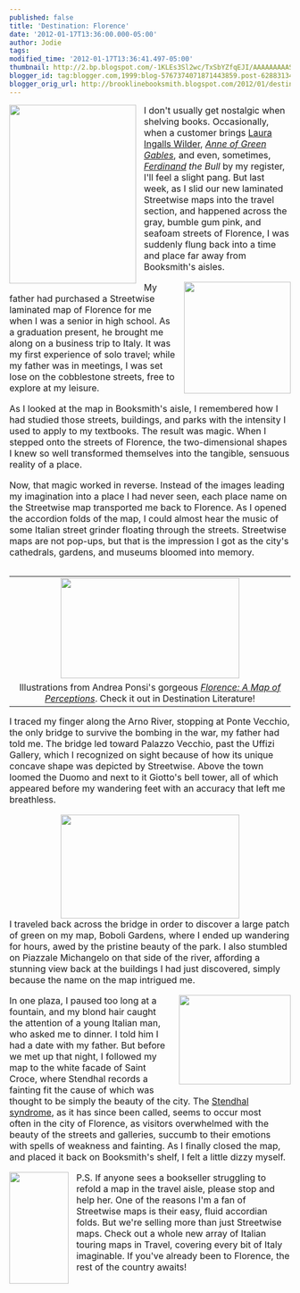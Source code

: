 ```yaml
---
published: false
title: 'Destination: Florence'
date: '2012-01-17T13:36:00.000-05:00'
author: Jodie
tags: 
modified_time: '2012-01-17T13:36:41.497-05:00'
thumbnail: http://2.bp.blogspot.com/-1KLEs3Sl2wc/TxSbYZfqEJI/AAAAAAAAASk/4R1kicpg0TU/s72-c/florence-a-map-of-perceptions.jpg
blogger_id: tag:blogger.com,1999:blog-5767374071871443859.post-6288313491054378390
blogger_orig_url: http://brooklinebooksmith.blogspot.com/2012/01/destination-florence.html
---
```


<div class="MsoNormal" style="border: currentColor; margin: 0in 0in 0pt;"><a href="http://2.bp.blogspot.com/-1KLEs3Sl2wc/TxSbYZfqEJI/AAAAAAAAASk/4R1kicpg0TU/s1600/florence-a-map-of-perceptions.jpg" imageanchor="1" style="clear: left; cssfloat: left; float: left; margin-bottom: 1em; margin-right: 1em;"><img border="0" height="320" src="http://2.bp.blogspot.com/-1KLEs3Sl2wc/TxSbYZfqEJI/AAAAAAAAASk/4R1kicpg0TU/s320/florence-a-map-of-perceptions.jpg" width="227" /></a><span style="font-size: 12pt; mso-bidi-font-size: 10.0pt;">I don't usually get nostalgic when shelving books. Occasionally, when a customer brings <a href="http://www.brooklinebooksmith-shop.com/book/9780060581817">Laura Ingalls Wilder</a>, <em><a href="http://www.brooklinebooksmith-shop.com/book/9780141321592">Anne of Green Gables</a></em>, and even, sometimes, <em><a href="http://www.brooklinebooksmith-shop.com/book/9780142409527">Ferdinand</a></em> <em>the Bull</em> by my register, I'll feel a slight pang. But last week, as I slid our new laminated Streetwise maps into the travel section, and happened across the gray, bumble gum pink, and seafoam streets of Florence, I was suddenly flung back into a time and place far away from Booksmith's aisles.</span></div><div class="MsoNormal" style="border: currentColor; margin: 0in 0in 0pt;"><br /></div><div class="MsoNormal" style="border: currentColor; margin: 0in 0in 0pt;"><a href="http://4.bp.blogspot.com/-YHQgBnoh420/TxSbSaJ82KI/AAAAAAAAASU/D21VP0ZuusM/s1600/florence-map.jpg" imageanchor="1" style="clear: right; cssfloat: right; float: right; margin-bottom: 1em; margin-left: 1em;"><img border="0" height="200" src="http://4.bp.blogspot.com/-YHQgBnoh420/TxSbSaJ82KI/AAAAAAAAASU/D21VP0ZuusM/s200/florence-map.jpg" width="191" /></a><span style="font-size: 12pt; mso-bidi-font-size: 10.0pt;">My father had purchased a Streetwise laminated map of Florence for me when I was a senior in high school. As a graduation present, he brought me along on a business trip to Italy. It was my first experience of solo travel; while my father was in meetings, I was set lose on the cobblestone streets, free to explore at my leisure. </span></div><div class="MsoNormal" style="border: currentColor; margin: 0in 0in 0pt;"><br /></div><div class="MsoNormal" style="border: currentColor; margin: 0in 0in 0pt;"><span style="font-size: 12pt; mso-bidi-font-size: 10.0pt;">As I looked at the map in Booksmith's aisle, I remembered how I had studied those streets, buildings, and parks with the intensity I used to apply to my textbooks. The result was magic. When I stepped onto the streets of Florence, the two-dimensional shapes I knew so well transformed themselves into the tangible, sensuous reality of a place. </span></div><div class="MsoNormal" style="border: currentColor; margin: 0in 0in 0pt;"><br /></div><span style="font-size: 12pt; mso-bidi-font-size: 10.0pt;">Now, that magic worked in reverse. Instead of the images leading my imagination into a place I had never seen, each place name on the Streetwise map&nbsp;transported me back to Florence. As I opened the accordion folds of the map, I could almost hear the music of some Italian street grinder floating through the streets. Streetwise maps are not pop-ups, but that is the impression I got as the city's cathedrals, gardens, and museums bloomed into memory.</span>﻿﻿ <br /><div class="MsoNormal" style="border: currentColor; margin: 0in 0in 0pt;"><br /></div><table align="center" cellpadding="0" cellspacing="0" class="tr-caption-container" style="margin-left: auto; margin-right: auto; text-align: center;"><tbody><tr><td style="text-align: center;"><a href="http://4.bp.blogspot.com/-j2j2K4uLwAE/TxSbsJjn0nI/AAAAAAAAATE/9B_wEhROVb8/s1600/Ponsi-acquerello%252520duomo_550.jpg" imageanchor="1" style="margin-left: auto; margin-right: auto;"><img border="0" height="180" src="http://4.bp.blogspot.com/-j2j2K4uLwAE/TxSbsJjn0nI/AAAAAAAAATE/9B_wEhROVb8/s320/Ponsi-acquerello%252520duomo_550.jpg" width="320" /></a></td></tr><tr><td class="tr-caption" style="text-align: center;">Illustrations from Andrea Ponsi's gorgeous <em><a href="http://www.brooklinebooksmith-shop.com/book/9780813931814">Florence: A Map of Perceptions</a></em>. Check it out in Destination Literature!</td></tr></tbody></table><div class="MsoNormal" style="border: currentColor; margin: 0in 0in 0pt;"><span style="font-size: 12pt; mso-bidi-font-size: 10.0pt;">I traced my finger along the Arno River, stopping at Ponte Vecchio, the only bridge to survive the bombing in the war, my father had told me. The bridge led toward Palazzo Vecchio, past the Uffizi Gallery, which I recognized on sight because of how its unique concave shape was depicted by Streetwise. Above the town loomed the Duomo and next to it Giotto's bell tower, all of which appeared before my wandering feet with an accuracy that left me breathless. </span></div><div class="MsoNormal" style="border: currentColor; margin: 0in 0in 0pt;"><br /></div><div class="separator" style="border: currentColor; clear: both; text-align: center;"><a href="http://1.bp.blogspot.com/-jyvp7kVv86U/TxSbhu3tjEI/AAAAAAAAAS0/J7d1Ek1lPKs/s1600/presentazionelibro_ponsi.jpg" imageanchor="1" style="margin-left: 1em; margin-right: 1em;"><img border="0" height="186" src="http://1.bp.blogspot.com/-jyvp7kVv86U/TxSbhu3tjEI/AAAAAAAAAS0/J7d1Ek1lPKs/s320/presentazionelibro_ponsi.jpg" width="320" /></a></div><div class="MsoNormal" style="border: currentColor; margin: 0in 0in 0pt;"><span style="font-size: 12pt; mso-bidi-font-size: 10.0pt;">I traveled back across the bridge in order to discover a large patch of green on my map, Boboli Gardens, where I ended up wandering for hours, awed by the pristine beauty of the park. I also stumbled on Piazzale Michangelo on that side of the river, affording a stunning view back at the buildings I had just discovered, simply because the name on the map intrigued me.</span></div><div class="MsoNormal" style="border: currentColor; margin: 0in 0in 0pt;"><br /></div><div class="MsoNormal" style="border: currentColor; margin: 0in 0in 0pt;"><a href="http://4.bp.blogspot.com/-FVYwVFEH_6c/TxSbm18exqI/AAAAAAAAAS8/9SrevKgT3KE/s1600/untitled.png" imageanchor="1" style="clear: right; cssfloat: right; float: right; margin-bottom: 1em; margin-left: 1em;"><img border="0" height="160" src="http://4.bp.blogspot.com/-FVYwVFEH_6c/TxSbm18exqI/AAAAAAAAAS8/9SrevKgT3KE/s200/untitled.png" width="200" /></a><span style="font-size: 12pt; mso-bidi-font-size: 10.0pt;">In one plaza, I paused too long at a fountain, and my blond hair caught the attention of a young Italian man, who asked me to dinner. I told him I had a date with my father. But before we met up that night, I followed my map to the white facade of Saint Croce, where Stendhal records a fainting fit the cause of which was thought to be simply the beauty of the city. The <a href="http://www.frieze.com/issue/article/the_shock_of_the_old/">Stendhal syndrome</a>, as it has since been called, seems to occur most often&nbsp;in the city of Florence, as visitors overwhelmed with the beauty of the streets and galleries, succumb to their emotions with spells of weakness and fainting. As I finally closed the map, and placed it back on Booksmith's shelf, I felt a little dizzy myself.</span></div><div class="MsoNormal" style="border: currentColor; margin: 0in 0in 0pt;"><br /></div><div class="MsoNormal" style="border: currentColor; margin: 0in 0in 0pt;"><a href="http://4.bp.blogspot.com/-C_idjmesYxM/TxSiMOasB3I/AAAAAAAAATM/noucSsHNhW0/s1600/TCI_Italy200k_09_jkt.jpg" imageanchor="1" style="clear: left; cssfloat: left; float: left; margin-bottom: 1em; margin-right: 1em;"><img border="0" height="200" kba="true" src="http://4.bp.blogspot.com/-C_idjmesYxM/TxSiMOasB3I/AAAAAAAAATM/noucSsHNhW0/s200/TCI_Italy200k_09_jkt.jpg" width="106" /></a><span style="font-size: 12pt; mso-bidi-font-size: 10.0pt;">P.S. If anyone sees a bookseller struggling to refold a map in the travel aisle, please stop and help her. One of the reasons I'm a fan of Streetwise maps is their easy, fluid accordian folds. But we're selling more than just Streetwise maps. Check out a whole new array of Italian touring maps in Travel, covering every bit of Italy imaginable. If you've already been to Florence, the rest of the country awaits!</span></div><div class="separator" style="border: currentColor; clear: both; text-align: center;"><br /></div><div class="separator" style="border: currentColor; clear: both; text-align: center;"></div><div class="separator" style="border: currentColor; clear: both; text-align: center;"></div><div class="separator" style="border: currentColor; clear: both; text-align: center;"></div>